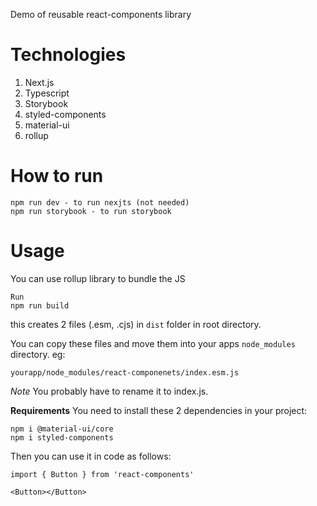 Demo of reusable react-components library 

# Technologies

1. Next.js
2. Typescript
3. Storybook
4. styled-components
5. material-ui
6. rollup

# How to run

```
npm run dev - to run nexjts (not needed)
npm run storybook - to run storybook
```

# Usage
You can use rollup library to bundle the JS

```
Run
npm run build 
```

this creates 2 files (.esm, .cjs) in `dist` folder in root directory. 

You can copy these files and move them into your apps `node_modules` directory. eg:

`yourapp/node_modules/react-componenets/index.esm.js`

*Note* You probably have to rename it to index.js.

**Requirements**
You need to install these 2 dependencies in your project:

```
npm i @material-ui/core
npm i styled-components
```

Then you can use it in code as follows:

```
import { Button } from 'react-components'

<Button></Button>
```
